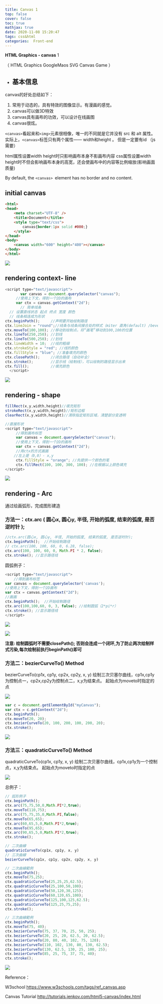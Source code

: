 ```yaml
---
title: Canvas 1
top: false
cover: false
toc: true
mathjax: true
date: 2020-11-08 15:20:47
tags: css&html
categories:  Front-end
---
```


**HTML Graphics - canvas** 1

（ HTML Graphics  GoogleMaos SVG Canvas Game ）

- ## 基本信息

canvas的好处总结如下：

1. 常用于动态的，具有特效的图像显示。有漫画的感觉。
2. canvas可以做3D特效
3. canvas具有画布的功效，可以设计在线画图
4. canvas很炫。

`<canvas>`看起来和`<img>`元素很相像，唯一的不同就是它并没有 src 和 alt 属性。
实际上，`<canvas>`标签只有两个属性—— width和height 。 但是一定要有id （js需要）

html属性设置width height时只影响画布本身不影画布内容
css属性设置width height时不但会影响画布本身的高宽，还会使画布中的内容等比例缩放(影响画面质量)

By default, the `<canvas> `element has no border and no content.

## initial canvas

```html
<html>
<head>
    <meta charset="UTF-8" />
    <title>Document</title>
    <style type="text/css">
        canvas{border:1px solid #000;}
    </style>
</head>
<body>
    <canvas width="600" height="400"></canvas>
</body>
</html>
```

![](Canvas/1604915691558.png)

## rendering context- line

```javascript
<script type="text/javascript">
       var canvas = document.querySelector("canvas");
     //使用上下文，得到一个2D的画布
     var ctx = canvas.getContext("2d");
       // 简单线条 
  // 设置直线状态 起点 终点 宽度 颜色 
  // 线条相连成为形状
ctx.beginPath();     //声明要开始绘制路径
ctx.lineJoin = "round";//线条与线条间接合处的样式（miter 直角(default) /bevel 斜角 / round 圆角）
ctx.moveTo(100,100); //移动到绘制点，将“画笔”移动到100,100的位置
ctx.lineTo(250,250); //划线
ctx.lineTo(500,250); //划线
ctx.lineWidth = 10;  //线的粗细
ctx.strokeStyle = "red"; //线的颜色
ctx.fillStyle = "blue"; //准备填充的颜色
ctx.closePath();     //闭合路径（自动补全）
ctx.stroke();        //显示线（绘制线），可以绘制的路径显示出来
ctx.fill();          //填充颜色
  </script>
```

![](Canvas/1604918549776.png)

## rendering - shape

```javascript
fillRect(x,y,width,height)//填充矩形
strokeRect(x,y,width,height)//矩形边框
clearRect(x,y,width,height)//清除指定矩形区域，清楚部分变透明
```



```js
//直接形状
<script type="text/javascript">
     //得到画布标签
     var canvas = document.querySelector("canvas");
     //使用上下文，得到一个2D的画布
     var ctx = canvas.getContext("2d");
     //用ctx的方式画画
	//左上是（0,0）- x,y
     ctx.fillStyle = "orange"; //先提供一个颜色的笔
     ctx.fillRect(100, 100, 300, 100); //在根据以上颜色填充
</script>
```

![](Canvas/1604918204350.png)

## rendering - Arc

通过绘画弧形，完成图形建造

### 		**方法一：ctx.arc ( 圆心x, 圆心y, 半径, 开始的弧度, 结束的弧度, 是否逆时针 );**

```javascript
//ctx.arc(圆心x, 圆心y, 半径, 开始的弧度, 结束的弧度, 是否逆时针);
ctx.beginPath();  //开始绘制路径
// ctx.arc(100, 100, 60, 0, 6.28, false);
ctx.arc(100, 100, 60, 0, Math.PI * 2, false);
ctx.stroke(); //显示路径线
```

圆弧例子：

```javascript
<script type="text/javascript">
    //得到画布标签
var canvas = document.querySelector('canvas');
//使用上下文，得到一个2D画布
var ctx = canvas.getContext("2d");
//画画 
ctx.beginPath();  //开始绘制路径 
ctx.arc(100,100,60, 0, 3, false); //绘制圆弧（2*pi*r）
ctx.stroke(); //显示路径线
</script>
```



![](Canvas/1604919183425.png)

![](Canvas/1604921951562.png)

**注意: 绘制圆弧时不需要closePath(); 否则会连成一个闭环,为了防止两次绘制样式污染,每次绘制前执行beginPath()即可**

### 		**方法二：bezierCurveTo() Method**

bezierCurveTo(cp1x, cp1y, cp2x, cp2y, x, y) 绘制三次贝塞尔曲线，cp1x,cp1y为控制点一，cp2x,cp2y为控制点二，x,y为结束点。 起始点为moveto时指定的点

![](Canvas/1604920033422.png)

```javascript
var c = document.getElementById("myCanvas");
var ctx = c.getContext("2d");
ctx.beginPath();
ctx.moveTo(20, 20);
ctx.bezierCurveTo(20, 100, 200, 100, 200, 20);
ctx.stroke();
```

![](Canvas/1604920170375.png)



### 		方法三：quadraticCurveTo()  Method

quadraticCurveTo(cp1x, cp1y, x, y) 绘制二次贝塞尔曲线，cp1x,cp1y为一个控制点，x,y为结束点。 起始点为moveto时指定的点



![](Canvas/1604920424923.png)

总例子：

```javascript
// 弧形例子
ctx.beginPath();
ctx.arc(75,75,50,0,Math.PI*2,true);
ctx.moveTo(110,75);
ctx.arc(75,75,35,0,Math.PI,false);
ctx.moveTo(65,65);
ctx.arc(60,65,5,0,Math.PI*2,true);
ctx.moveTo(95,65);
ctx.arc(90,65,5,0,Math.PI*2,true);
ctx.stroke();

// 二次曲線
quadraticCurveTo(cp1x, cp1y, x, y)
// 三次曲線
bezierCurveTo(cp1x, cp1y, cp2x, cp2y, x, y)

// 二次曲線範例
ctx.beginPath();
ctx.moveTo(75,25);
ctx.quadraticCurveTo(25,25,25,62.5);
ctx.quadraticCurveTo(25,100,50,100);
ctx.quadraticCurveTo(50,120,30,125);
ctx.quadraticCurveTo(60,120,65,100);
ctx.quadraticCurveTo(125,100,125,62.5);
ctx.quadraticCurveTo(125,25,75,25);
ctx.stroke();

// 三次曲線範例
ctx.beginPath();
ctx.moveTo(75, 40);
ctx.bezierCurveTo(75, 37, 70, 25, 50, 25);
ctx.bezierCurveTo(20, 25, 20, 62.5, 20, 62.5);
ctx.bezierCurveTo(20, 80, 40, 102, 75, 120);
ctx.bezierCurveTo(110, 102, 130, 80, 130, 62.5);
ctx.bezierCurveTo(130, 62.5, 130, 25, 100, 25);
ctx.bezierCurveTo(85, 25, 75, 37, 75, 40);
ctx.stroke();
```

![](Canvas/1604920656659.png)

Reference：

W3school <https://www.w3schools.com/tags/ref_canvas.asp>

Canvas Tutorial  http://tutorials.jenkov.com/html5-canvas/index.html  